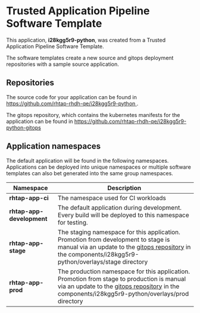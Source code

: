 # Trusted Application Pipeline Software Template

This application, **i28kgg5r9-python**, was created from a Trusted Application Pipeline Software Template.

The software templates create a new source and gitops deployment repositories with a sample source application. 

## Repositories

The source code for your application can be found in [https://github.com/rhtap-rhdh-qe/i28kgg5r9-python ](https://github.com/rhtap-rhdh-qe/i28kgg5r9-python ).
 
The gitops repository, which contains the kubernetes manifests for the application can be found in 
[https://github.com/rhtap-rhdh-qe/i28kgg5r9-python-gitops ](https://github.com/rhtap-rhdh-qe/i28kgg5r9-python-gitops ) 

## Application namespaces 

The default application will be found in the following namespaces. Applications can be deployed into unique namespaces or multiple software templates can also bet generated into the same group namespaces.  

|  Namespace   |  Description   |  
| -------- | -------- |
| **rhtap-app-ci** | The namespace used for CI workloads |
| **rhtap-app-development** | The default application during development. Every build will be deployed to this namespace for testing. |
| **rhtap-app-stage** | The staging namespace for this application. Promotion from development to stage is manual via an update to the [gitops repository](https://github.com/rhtap-rhdh-qe/i28kgg5r9-python-gitops ) in the components/i28kgg5r9-python/overlays/stage directory |
| **rhtap-app-prod** | The production namespace for this application. Promotion from stage to production is manual via an update to the [gitops repository](https://github.com/rhtap-rhdh-qe/i28kgg5r9-python-gitops ) in the components/i28kgg5r9-python/overlays/prod directory |